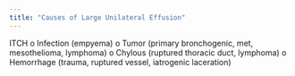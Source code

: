 ```yaml
---
title: "Causes of Large Unilateral Effusion"
---
```

ITCH
o Infection (empyema)
o Tumor (primary bronchogenic, met, mesothelioma, lymphoma) o Chylous (ruptured thoracic duct, lymphoma)
o Hemorrhage (trauma, ruptured vessel, iatrogenic laceration)

